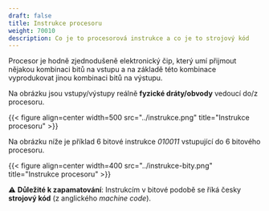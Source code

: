 ```yaml
---
draft: false
title: Instrukce procesoru
weight: 70010
description: Co je to procesorová instrukce a co je to strojový kód
---
```


Procesor je hodně zjednodušeně elektronický čip, který umí přijmout nějakou kombinaci bitů na vstupu a na základě této kombinace vyprodukovat jinou kombinaci bitů na výstupu.

Na obrázku jsou vstupy/výstupy reálně **fyzické dráty/obvody** vedoucí do/z procesoru.

{{< figure align=center width=500 src="../instrukce.png" title="Instrukce procesoru" >}}

Na obrázku níže je příklad 6 bitové instrukce *010011* vstupující do 6 bitového procesoru.

{{< figure align=center width=400 src="../instrukce-bity.png" title="Instrukce procesoru" >}}

<div class="note-blue">

⚠️ **Důležité k zapamatování**: Instrukcím v bitové podobě se říká česky **strojový kód** (z anglického *machine code*).

</div>